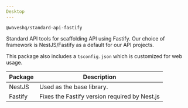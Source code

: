 ```yaml
---
Desktop
---
```


`@waveshq/standard-api-fastify`

Standard API tools for scaffolding API using Fastify. Our choice of framework is NestJS/Fastify as a default for our API projects.

This package also includes a `tsconfig.json` which is customized for web usage.

| Package | Description                                   |
| ------- | --------------------------------------------- |
| NestJS  | Used as the base library.                     |
| Fastify | Fixes the Fastify version required by Nest.js |
